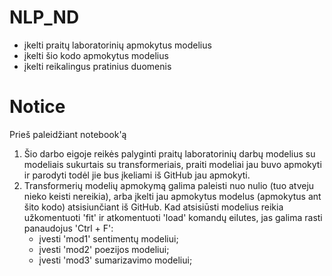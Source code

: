 # NLP_ND
- įkelti praitų laboratorinių apmokytus modelius
- įkelti šio kodo apmokytus modelius
- įkelti reikalingus pratinius duomenis

# Notice
Prieš paleidžiant notebook'ą
1. Šio darbo eigoje reikės palyginti praitų laboratorinių darbų modelius su modeliais sukurtais su transformeriais, praiti modeliai jau buvo apmokyti ir parodyti todėl jie bus įkeliami iš GitHub jau apmokyti.
2. Transformerių modelių apmokymą galima paleisti nuo nulio (tuo atveju nieko keisti nereikia), arba įkelti jau apmokytus modelus (apmokytus ant šito kodo) atsisiunčiant iš GitHub. Kad atsisiūsti modelius reikia užkomentuoti 'fit' ir atkomentuoti 'load' komandų eilutes, jas galima rasti panaudojus 'Ctrl + F':
   - įvesti 'mod1' sentimentų modeliui;
   - įvesti 'mod2' poezijos modeliui;
   - įvesti 'mod3' sumarizavimo modeliui;
